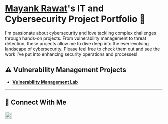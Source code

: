# <a href="https://www.linkedin.com/in/mayank---rawat/">Mayank Rawat</a>'s IT and Cybersecurity Project Portfolio 🔐

I'm passionate about cybersecurity and love tackling complex challenges through hands-on projects. From vulnerability management to threat detection, these projects allow me to dive deep into the ever-evolving landscape of cybersecurity. Please feel free to check them out and see the work I’ve put into enhancing security operations and processes!


## ⚠️ Vulnerability Management Projects

- **[Vulnerability Management Lab](https://github.com/may-sec/Projects/tree/main/Vulnerability%20Management%20Tenable)**

<hr/>

## 🤳 Connect With Me

[<img align="left" alt="mayank | Linkedin" width="22px" src="https://cdn.jsdelivr.net/npm/simple-icons@v3/icons/linkedin.svg" />][Linkedin]

[linkedin]: https://www.linkedin.com/in/mayank---rawat/

<!--
<img width="35" alt="image" src="https://github.com/user-attachments/assets/2f41c7cd-5ea8-4475-b451-a37161b6c3fb"> 
<img width="35" alt="image" src="https://github.com/user-attachments/assets/77649969-9910-4994-8b96-74a116cfb2a8">
-->
